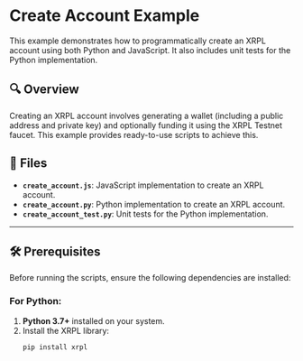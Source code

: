 # Create Account Example

This example demonstrates how to programmatically create an XRPL account using both Python and JavaScript. It also includes unit tests for the Python implementation.

## 🔍 Overview
Creating an XRPL account involves generating a wallet (including a public address and private key) and optionally funding it using the XRPL Testnet faucet. This example provides ready-to-use scripts to achieve this.

## 📂 Files
- **`create_account.js`**: JavaScript implementation to create an XRPL account.
- **`create_account.py`**: Python implementation to create an XRPL account.
- **`create_account_test.py`**: Unit tests for the Python implementation.

---

## 🛠 Prerequisites
Before running the scripts, ensure the following dependencies are installed:

### For Python:
1. **Python 3.7+** installed on your system.
2. Install the XRPL library:
   ```bash
   pip install xrpl
